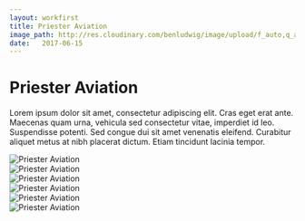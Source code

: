 ```yaml
---
layout: workfirst
title: Priester Aviation
image_path: http://res.cloudinary.com/benludwig/image/upload/f_auto,q_auto/v1497797118/priester-05-table_dqgrtb.jpg
date:   2017-06-15
---
```

<div class="grid-container">
<div class="grid">
<div class="grid-sizer"></div>
<div class="grid-item">
  <div class="copy-block revealblock">
    <h1>Priester Aviation</h1>
    <p>Lorem ipsum dolor sit amet, consectetur adipiscing elit. Cras eget erat ante. Maecenas quam urna, vehicula sed consectetur vitae, imperdiet id leo. Suspendisse potenti. Sed congue dui sit amet venenatis eleifend. Curabitur aliquet metus at nibh placerat dictum. Etiam tincidunt lacinia tempor.</p>
  </div>
</div>
<div class="grid-item">
<img src="http://res.cloudinary.com/benludwig/image/upload/f_auto,q_auto/v1497797100/priester-01-home_ihbvnc.jpg" class="revealblock" alt="Priester Aviation">
</div>
<div class="grid-item">
<img src="http://res.cloudinary.com/benludwig/image/upload/f_auto,q_auto/v1497797110/priester-04-stack_bk7fn0.jpg" class="revealblock" alt="Priester Aviation">
</div>
<div class="grid-item">
<img src="http://res.cloudinary.com/benludwig/image/upload/f_auto,q_auto/v1497797144/priester-09-plane-night_ab1ved.jpg" class="revealblock" alt="Priester Aviation">
</div>
<div class="grid-item">
<img src="http://res.cloudinary.com/benludwig/image/upload/f_auto,q_auto/v1497797129/priester-06-screens_vfkeiv.jpg" class="revealblock" alt="Priester Aviation">
</div>
<div class="grid-item">
<img src="http://res.cloudinary.com/benludwig/image/upload/f_auto,q_auto/v1497797153/priester-11-plane-hangar_f07hji.jpg" class="revealblock" alt="Priester Aviation">
</div>
<div class="grid-item">
<img src="http://res.cloudinary.com/benludwig/image/upload/f_auto,q_auto/v1497797118/priester-05-table_dqgrtb.jpg" class="revealblock" alt="Priester Aviation">
</div>
</div>
</div>
